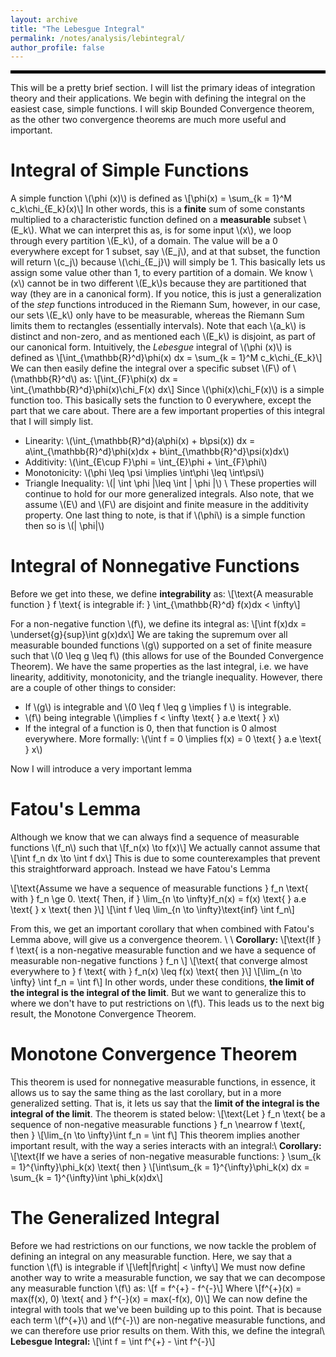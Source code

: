 ```yaml
---
layout: archive
title: "The Lebesgue Integral"
permalink: /notes/analysis/lebintegral/
author_profile: false
--- 
```

<hr style="border: 2px solid black;">
This will be a pretty brief section. I will list the primary ideas of integration theory and their applications. We begin with defining the integral on the easiest case, simple functions. I will skip Bounded Convergence theorem, as the other two convergence theorems are much more useful and important.

Integral of Simple Functions
===
A simple function \\(\phi (x)\\) is defined as
\\[\phi(x) = \sum_{k = 1}^M c_k\chi_{E_k}(x)\\]
In other words, this is a **finite** sum of some constants multiplied to a characteristic function defined on a **measurable** subset \\(E_k\\). What we can interpret this as, is for some input \\(x\\), we loop through every partition \\(E_k\\), of a domain. The value will be a 0 everywhere except for 1 subset, say \\(E_j\\), and at that subset, the function will return \\(c_j\\) because \\(\chi_{E_j}\\) will simply be 1. This basically lets us assign some value other than 1, to every partition of a domain. We know \\(x\\) cannot be in two different \\(E_k\\)s because they are partitioned that way (they are in a canonical form). If you notice, this is just a generalization of the *step* functions introduced in the Riemann Sum, however, in our case, our sets \\(E_k\\) only have to be measurable, whereas the Riemann Sum limits them to rectangles (essentially intervals). Note that each \\(a_k\\) is distinct and non-zero, and as mentioned each \\(E_k\\) is disjoint, as part of our canonical form. Intuitively, the *Lebesgue* integral of \\(\phi (x)\\) is defined as
\\[\int_{\mathbb{R}^d}\phi(x) dx = \sum_{k = 1}^M c_k\chi_{E_k}\\]
We can then easily define the integral over a specific subset \\(F\\) of \\(\mathbb{R}^d\\) as:
\\[\int_{F}\phi(x) dx = \int_{\mathbb{R}^d}\phi(x)\chi_F(x) dx\\]
Since \\(\phi(x)\chi_F(x)\\) is a simple function too. This basically sets the function to 0 everywhere, except the part that we care about. There are a few important properties of this integral that I will simply list.
- Linearity: \\(\int_{\mathbb{R}^d}(a\phi(x) + b\psi(x)) dx = a\int_{\mathbb{R}^d}\phi(x)dx + b\int_{\mathbb{R}^d}\psi(x)dx\\)
- Additivity: \\(\int_{E\cup F}\phi = \int_{E}\phi + \int_{F}\phi\\)
- Monotonicity: \\(\phi \leq \psi \implies \int\phi \leq \int\psi\\)
- Triangle Inequality: \\(\| \int \phi \|\leq \int \| \phi \|\\) \\
These properties will continue to hold for our more generalized integrals. Also note, that we assume \\(E\\) and \\(F\\) are disjoint and finite measure in the additivity property. One last thing to note, is that if \\(\phi\\) is a simple function then so is \\(\| \phi\|\\)

Integral of Nonnegative Functions
===
Before we get into these, we define **integrability** as:
\\[\text{A measurable function } f \text{ is integrable if: } \int_{\mathbb{R}^d} f(x)dx < \infty\\]

For a non-negative function \\(f\\), we define its integral as:
\\[\int f(x)dx = \underset{g}{sup}\int g(x)dx\\]
We are taking the supremum over all measurable bounded functions \\(g\\) supported on a set of finite measure such that \\(0 \leq g \leq f\\) (this allows for use of the Bounded Convergence Theorem). We have the same properties as the last integral, i.e. we have linearity, additivity, monotonicity, and the triangle inequality. However, there are a couple of other things to consider:
- If \\(g\\) is integrable and \\(0 \leq f \leq g \implies f \\) is integrable.
- \\(f\\) being integrable \\(\implies f < \infty \text{ } a.e \text{ } x\\)
- If the integral of a function is 0, then that function is 0 almost everywhere. More formally: \\(\int f = 0 \implies f(x) = 0 \text{ } a.e \text{ } x\\)

Now I will introduce a very important lemma

Fatou's Lemma
===
Although we know that we can always find a sequence of measurable functions \\(f_n\\) such that
\\[f_n(x) \to f(x)\\]
We actually cannot assume that 
\\[\int f_n dx \to \int f dx\\]
This is due to some counterexamples that prevent this straightforward approach. Instead we have Fatou's Lemma

\\[\text{Assume we have a sequence of measurable functions } f_n \text{ with } f_n \ge 0. \text{ Then, if } \lim_{n \to \infty}f_n(x) = f(x) \text{ } a.e \text{ } x \text{ then }\\]
\\[\int f \leq \lim_{n \to \infty}\text{inf} \int f_n\\]

From this, we get an important corollary that when combined with Fatou's Lemma above, will give us a convergence theorem. \\
\\
**Corollary:**
\\[\text{If } f \text{ is a non-negative measurable function and we have a sequence of measurable non-negative functions } f_n \\]
\\[\text{ that converge almost everywhere to } f \text{ with } f_n(x) \leq f(x) \text{ then }\\]
\\[\lim_{n \to \infty} \int f_n = \int f\\]
In other words, under these conditions, **the limit of the integral is the integral of the limit**. But we want to generalize this to where we don't have to put restrictions on \\(f\\). This leads us to the next big result, the Monotone Convergence Theorem.

Monotone Convergence Theorem
===
This theorem is used for nonnegative measurable functions, in essence, it allows us to say the same thing as the last corollary, but in a more generalized setting. That is, it lets us say that the **limit of the integral is the integral of the limit**. The theorem is stated below:
\\[\text{Let } f_n \text{ be a sequence of non-negative measurable functions } f_n \nearrow f \text{, then }
\\[\lim_{n \to \infty}\int f_n = \int f\\]
This theorem implies another important result, with the way a series interacts with an integral:\\
**Corollary:**
\\[\text{If we have a series of non-negative measurable functions: } \sum_{k = 1}^{\infty}\phi_k(x) \text{ then }
\\[\int\sum_{k = 1}^{\infty}\phi_k(x) dx = \sum_{k = 1}^{\infty}\int \phi_k(x)dx\\]


The Generalized Integral
===
Before we had restrictions on our functions, we now tackle the problem of defining an integral on any measurable function. Here, we say that a function \\(f\\) is integrable if
\\[\left|f\right| < \infty\\]
We must now define another way to write a measurable function, we say that we can decompose any measurable function \\(f\\) as:
\\[f = f^{+} - f^{-}\\]
Where
\\[f^{+}(x) = max(f(x), 0) \text{    and    } f^{-}(x) = max(-f(x), 0)\\]
We can now define the integral with tools that we've been building up to this point. That is because each term \\(f^{+}\\) and \\(f^{-}\\) are non-negative measurable functions, and we can therefore use prior results on them. With this, we define the integral\\
**Lebesgue Integral:**
\\[\int f = \int f^{+} - \int f^{-}\\]






